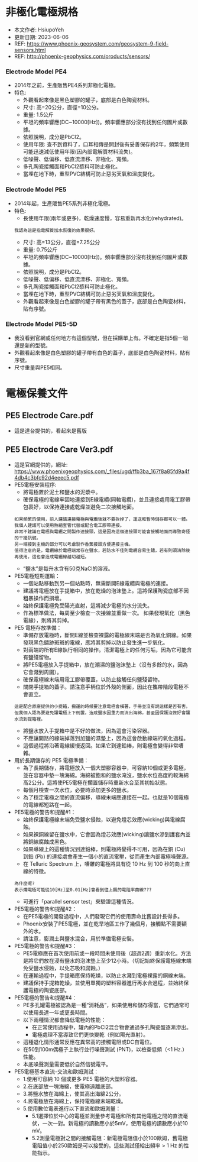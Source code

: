 # 非極化電極規格
+ 本文作者: HsiupoYeh
+ 更新日期: 2023-06-06
+ REF: https://www.phoenix-geosystem.com/geosystem-9-field-sensors.html
+ REF: http://phoenix-geophysics.com/products/sensors/

### Electrode Model PE4
+ 2014年之前，生產販售PE4系列非極化電極。
+ 特色:  
  + 外觀看起來像是黑色塑膠的罐子，底部是白色陶瓷材料。
  + 尺寸: 高=20公分，直徑=10公分。  
  + 重量: 1.5公斤
  + 平坦的頻率響應(DC~10000[Hz])。頻率響應部分沒有找到任何圖片或數據。
  + 依照說明，成分是PbCl2。
  + 使用年限: 查不到資料了，口耳相傳是開封後有妥善保存約2年，頻繁使用可能迅速減低使用年限(因內部電解質材料流失)。
  + 低噪聲、低偏移、低直流漂移、非極化、寬頻。
  + 多孔陶瓷接觸面和PbCl2漿料可防止極化。
  + 當埋在地下時，重型PVC結構可防止惡劣天氣和溫度變化。

### Electrode Model PE5
+ 2014年起，生產販售PE5系列非極化電極。
+ 特色:
  + 長使用年限(兩年或更多)，乾燥速度慢，容易重新再水化(rehydrated)。
  ```
  我認為這是指電解質加水恢復的效果很好。  
  ```
  + 尺寸: 高=13公分，直徑=7.25公分  
  + 重量: 0.75公斤  
  + 平坦的頻率響應(DC~10000[Hz])。頻率響應部分沒有找到任何圖片或數據。
  + 依照說明，成分是PbCl2。
  + 低噪聲、低偏移、低直流漂移、非極化、寬頻。
  + 多孔陶瓷接觸面和PbCl2漿料可防止極化。
  + 當埋在地下時，重型PVC結構可防止惡劣天氣和溫度變化。
  + 外觀看起來像是白色塑膠的罐子帶有黑色的蓋子，底部是白色陶瓷材料，貼有序號。

### Electrode Model PE5-5D
+ 我沒看到官網或任何地方有這個型號，但在採購單上有。不確定是指5個一組還是新的型號。
+ 外觀看起來像是白色塑膠的罐子帶有白色的蓋子，底部是白色陶瓷材料，貼有序號。
+ 尺寸重量與PE5相同。


# 電極保養文件
## PE5 Electrode Care.pdf
+ 這是達台提供的，看起來是舊版

## PE5 Electrode Care Ver3.pdf
+ 這是官網提供的，網址: https://www.phoenixgeophysics.com/_files/ugd/ffb3ba_167f8a85fd9a4f4db4c3bfc92d4eeec5.pdf
+ PE5電極安裝程序:
  + 將電極置於泥土和鹽水的泥漿中。
  + 確保電極的電線牢固地連接到E線電纜(同軸電纜)，並且連接處用電工膠帶包裹好，以保持連接處乾燥並避免二次接觸地面。
  ```
  如果頻繁的使用，前人建議連接電極與電纜後就不要拆掉了，運送和暫時儲存都可以一體。  
  我個人建議可以使用熱縮套管代替或配合電工膠帶連接。  
  非常不建議在電極與電纜之間製作連接頭，這是因為這個連接頭可能會接觸地面而導致奇怪的干擾訊號。  
  另一端接到主機的部分可以考慮製作香蕉接頭方便連接主機。  
  值得注意的是，電纜線於電極端常存在鹽水，若防水不佳則電纜容易生鏽，若有則須清除後再使用。這也會造成電纜線越切越短。  
  ```
  + “鹽水”是每升水含有50克NaCl的溶液。
+ PE5電極短期運輸：
  + 一個站點移動到另一個站點時，無需斷開E線電纜與電極的連接。
  + 建議將電極放在手提箱中，放在乾燥的泡沫墊上。這將保護陶瓷底部不因粗暴操作而損壞。
  + 始終保護電極免受陽光直射，這將減少電極的水分流失。
  + 作為標準做法，每周至少檢查一次接線並重做一次。 如果發現氧化（黑色電線），則將其剪掉。
+ PE5 電極存放準備：
  + 準備存放電極時，斷開E線並檢查裸露的電極線末端是否為氧化銅線。如果發現黑色鏽跡斑斑的電線，應將其剪掉以防止發生進一步氧化。 
  + 對兩端的所有E線執行相同的操作。清潔電極上的任何污垢，因為它可能含有鹽殘留物。 
  + 將PE5電極放入手提箱中，放在潮濕的鹽泡沫墊上（沒有多餘的水，因為它會濺到周圍）。
  + 確保電極線末端用電工膠帶覆蓋，以防止接觸任何鹽殘留物。 
  + 關閉手提箱的蓋子。請注意手柄位於外殼的側面，因此在攜帶階段電極不會直立。 
  ```
  這是配合原廠提供的小提箱，搬運的時候要注意電極會橫著，手冊並沒有說這樣是否有害。
  但我個人認為要避免讓電極上下倒置，造成鹽水因重力而流出海綿，甚至因保護沒做好會讓水流到提箱裡。
  ```
  + 將鹽水放入手提箱中是不好的做法，因為這會污染容器。 
  + 不應讓開路的線端掉落到加鹽的濕墊上，因為這會啟動線端的氧化過程。 
  + 這個過程將沿著電線緩慢返回。如果它到達鉛棒，則電極會變得非常嘈雜。
+ 用於長期儲存的 PE5 電極準備：
  + 為了長期儲存，將電極放入一個大塑膠容器中，可容納10個或更多電極，並在容器中墊一塊海綿。海綿被飽和的鹽水淹沒，鹽水水位高度約較海綿高2公分。這將使PE5電極在擱置儲存時重新水合至其初始狀態。
  + 每個月檢查一次水位，必要時添加更多的鹽水。 
  + 為了穩定電極之間的直流偏移，導線末端應連接在一起。也就是10個電極的電線都短路在一起。
+ PE5電極的警告和提醒#1：
  + 始終保護電極線末端免受鹽水侵蝕，以避免燈芯效應(wicking)與電線腐蝕。 
  + 如果裸銅線留在鹽水中，它會因為燈芯效應(wicking)讓鹽水滲到護套內並將銅線腐蝕成黑色。 
  + 如果導線上的這種情況到達鉛棒，則電極將變得不可用，因為在銅 (Cu) 到鉛 (Pb) 的連接處會產生一個小的直流電壓，從而產生內部電極噪聲源。
  + 在 Telluric Spectrum 上，嘈雜的電極將具有從 10 Hz 到 100 秒的向上直線的特徵。
  ```
  為什麼呢?
  表示爛電極可能從10[Hz]至0.01[Hz]會看到往上飆的電阻率曲線???  
  ```
  + 可進行「parallel sensor test」來驗證這種情況。
+ PE5電極的警告和提醒#2：
  + 在PE5電極的開發過程中，人們發現它們的使用壽命比舊設計長得多。 
  + Phoenix安裝了PE5電極，並在乾旱地區工作了幾個月，接觸點不需要額外的水。
  + 請注意，膨潤土與鹽水混合，用於準備電極安裝。
+ PE5電極的警告和提醒#3：
  + PE5電極應在首次使用前或一段時間未使用後（超過2週）重新水化。方法是將它們放在浸有鹽水的泡沫墊上至少12小時。（切記始終保護電極線末端免受鹽水侵蝕，以免芯吸和腐蝕。）
  + 在運輸過程中，手提箱應保持乾燥，以防止水濺到電極裸露的銅線末端。 
  + 建議保持手提箱乾燥，並使用單獨的塑料容器進行再水合過程，並始終保護電極的陶瓷底部。
+ PE5電極的警告和提醒#4：
  + PE多孔罐電極被認為是一種“消耗品”，如果使用和儲存得當，它們通常可以使用長達一年或更長時間。
  + 以下兩種情況都會降低電極的性能：
    + 在正常使用過程中，罐內的PbCl2混合物會通過多孔陶瓷盤逐漸滲出。
    + 電極處理不當導致它們更快變乾（例如陽光直射）。 
  + 這種退化情形通常反應在異常高的接觸電阻或DC自電位。 
  + 在50到100m偶極子上執行並行噪聲測試 (PNT)，以檢查低頻（<1 Hz.）性能。 
  + 本底噪聲測量需要低於自然信號電平。
+ PE5電極基本直流-交流和歐姆測試：  
  + 1.使用可容納 10 個或更多 PE5 電極的大塑料容器。 
  + 2.在底部放一塊海綿，使電極遠離底部。 
  + 3.將鹽水放在海綿上，使其高出海綿2公分。
  + 4.將電極放在海綿上，保持電極線末端乾燥。
  + 5.使用數位電表進行以下直流和歐姆測量： 
    + 5.1選擇位於中心的電極並測量參考電極和所有其他電極之間的直流毫伏，一次一對。新電極的讀數應小於5mV，使用電極的讀數應小於10 mV。 
    + 5.2測量電極對之間的接觸電阻：新電極電阻值小於100歐姆，舊電極電阻值小於250歐姆是可以接受的。這些測試僅給出頻率 > 1 Hz 的性能指示。
